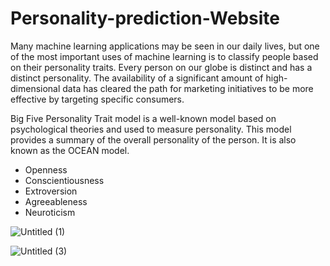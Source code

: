 # Personality-prediction-Website

Many machine learning applications may be seen in our daily lives, but one of the most important uses of machine learning is to classify people based on their personality traits. Every person on our globe is distinct and has a distinct personality. The availability of a significant amount of high-dimensional data has cleared the path for marketing initiatives to be more effective by targeting specific consumers.

Big Five Personality Trait model is a well-known model based on psychological theories and used to measure personality. This model provides a summary of the overall personality of the person. It is also known as the OCEAN model.
- Openness
- Conscientiousness
- Extroversion
- Agreeableness
- Neuroticism

![Untitled (1)](https://user-images.githubusercontent.com/87595760/209114210-2272482f-94ec-485f-8cf3-871cb0946103.png)

![Untitled (3)](https://user-images.githubusercontent.com/87595760/209114315-62a71818-6046-425e-83d9-353410acee63.png)

